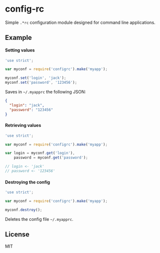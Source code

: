 config-rc
================

Simple `.*rc` configuration module designed for command line applications.

## Example

#### Setting values

```javascript
'use strict';

var myconf = require('configrc').make('myapp');

myconf.set('login', 'jack');
myconf.set('password', '123456');
```

Saves in `~/.myapprc` the following JSON:

```json
{
  "login": "jack",
  "password": "123456"
}
```


#### Retrieving values

```javascript
'use strict';

var myconf = require('configrc').make('myapp');

var login = myconf.get('login'),
    password = myconf.get('password');

// login <- 'jack'
// password <- '123456'
```


#### Destroying the config

```javascript
'use strict';

var myconf = require('configrc').make('myapp');

myconf.destroy();
```
Deletes the config file `~/.myapprc`.


## License 

MIT
